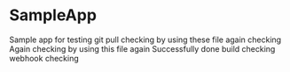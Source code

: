 # SampleApp
Sample app for testing
git pull checking by using these file
again checking 
Again checking by using this file again
Successfully done
build checking
webhook checking
